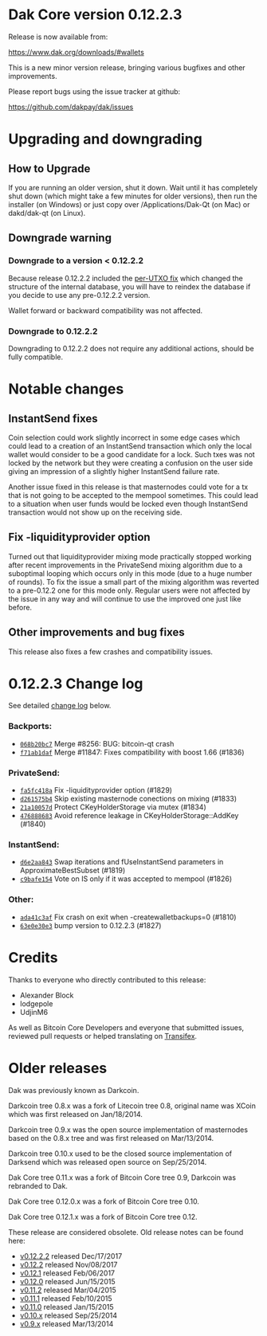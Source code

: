 Dak Core version 0.12.2.3
==========================

Release is now available from:

  <https://www.dak.org/downloads/#wallets>

This is a new minor version release, bringing various bugfixes and other
improvements.

Please report bugs using the issue tracker at github:

  <https://github.com/dakpay/dak/issues>


Upgrading and downgrading
=========================

How to Upgrade
--------------

If you are running an older version, shut it down. Wait until it has completely
shut down (which might take a few minutes for older versions), then run the
installer (on Windows) or just copy over /Applications/Dak-Qt (on Mac) or
dakd/dak-qt (on Linux).

Downgrade warning
-----------------

### Downgrade to a version < 0.12.2.2

Because release 0.12.2.2 included the [per-UTXO fix](release-notes/dak/release-notes-0.12.2.2.md#per-utxo-fix)
which changed the structure of the internal database, you will have to reindex
the database if you decide to use any pre-0.12.2.2 version.

Wallet forward or backward compatibility was not affected.

### Downgrade to 0.12.2.2

Downgrading to 0.12.2.2 does not require any additional actions, should be
fully compatible.

Notable changes
===============

InstantSend fixes
-----------------

Coin selection could work slightly incorrect in some edge cases which could
lead to a creation of an InstantSend transaction which only the local wallet
would consider to be a good candidate for a lock. Such txes was not locked by
the network but they were creating a confusion on the user side giving an
impression of a slightly higher InstantSend failure rate.

Another issue fixed in this release is that masternodes could vote for a tx
that is not going to be accepted to the mempool sometimes. This could lead to
a situation when user funds would be locked even though InstantSend transaction
would not show up on the receiving side.

Fix -liquidityprovider option
-----------------------------

Turned out that liquidityprovider mixing mode practically stopped working after
recent improvements in the PrivateSend mixing algorithm due to a suboptimal
looping which occurs only in this mode (due to a huge number of rounds). To fix
the issue a small part of the mixing algorithm was reverted to a pre-0.12.2 one
for this mode only. Regular users were not affected by the issue in any way and
will continue to use the improved one just like before.

Other improvements and bug fixes
--------------------------------

This release also fixes a few crashes and compatibility issues.


0.12.2.3 Change log
===================

See detailed [change log](https://github.com/dakpay/dak/compare/v0.12.2.2...dakpay:v0.12.2.3) below.

### Backports:
- [`068b20bc7`](https://github.com/dakpay/dak/commit/068b20bc7) Merge #8256: BUG: bitcoin-qt crash
- [`f71ab1daf`](https://github.com/dakpay/dak/commit/f71ab1daf) Merge #11847: Fixes compatibility with boost 1.66 (#1836)

### PrivateSend:
- [`fa5fc418a`](https://github.com/dakpay/dak/commit/fa5fc418a) Fix -liquidityprovider option (#1829)
- [`d261575b4`](https://github.com/dakpay/dak/commit/d261575b4) Skip existing masternode conections on mixing (#1833)
- [`21a10057d`](https://github.com/dakpay/dak/commit/21a10057d) Protect CKeyHolderStorage via mutex (#1834)
- [`476888683`](https://github.com/dakpay/dak/commit/476888683) Avoid reference leakage in CKeyHolderStorage::AddKey (#1840)

### InstantSend:
- [`d6e2aa843`](https://github.com/dakpay/dak/commit/d6e2aa843) Swap iterations and fUseInstantSend parameters in ApproximateBestSubset (#1819)
- [`c9bafe154`](https://github.com/dakpay/dak/commit/c9bafe154) Vote on IS only if it was accepted to mempool (#1826)

### Other:
- [`ada41c3af`](https://github.com/dakpay/dak/commit/ada41c3af) Fix crash on exit when -createwalletbackups=0 (#1810)
- [`63e0e30e3`](https://github.com/dakpay/dak/commit/63e0e30e3) bump version to 0.12.2.3 (#1827)

Credits
=======

Thanks to everyone who directly contributed to this release:

- Alexander Block
- lodgepole
- UdjinM6

As well as Bitcoin Core Developers and everyone that submitted issues,
reviewed pull requests or helped translating on
[Transifex](https://www.transifex.com/projects/p/dak/).


Older releases
==============

Dak was previously known as Darkcoin.

Darkcoin tree 0.8.x was a fork of Litecoin tree 0.8, original name was XCoin
which was first released on Jan/18/2014.

Darkcoin tree 0.9.x was the open source implementation of masternodes based on
the 0.8.x tree and was first released on Mar/13/2014.

Darkcoin tree 0.10.x used to be the closed source implementation of Darksend
which was released open source on Sep/25/2014.

Dak Core tree 0.11.x was a fork of Bitcoin Core tree 0.9,
Darkcoin was rebranded to Dak.

Dak Core tree 0.12.0.x was a fork of Bitcoin Core tree 0.10.

Dak Core tree 0.12.1.x was a fork of Bitcoin Core tree 0.12.

These release are considered obsolete. Old release notes can be found here:

- [v0.12.2.2](release-notes/dak/release-notes-0.12.2.2.md) released Dec/17/2017
- [v0.12.2](release-notes/dak/release-notes-0.12.2.md) released Nov/08/2017
- [v0.12.1](release-notes/dak/release-notes-0.12.1.md) released Feb/06/2017
- [v0.12.0](release-notes/dak/release-notes-0.12.0.md) released Jun/15/2015
- [v0.11.2](release-notes/dak/release-notes-0.11.2.md) released Mar/04/2015
- [v0.11.1](release-notes/dak/release-notes-0.11.1.md) released Feb/10/2015
- [v0.11.0](release-notes/dak/release-notes-0.11.0.md) released Jan/15/2015
- [v0.10.x](release-notes/dak/release-notes-0.10.0.md) released Sep/25/2014
- [v0.9.x](release-notes/dak/release-notes-0.9.0.md) released Mar/13/2014

